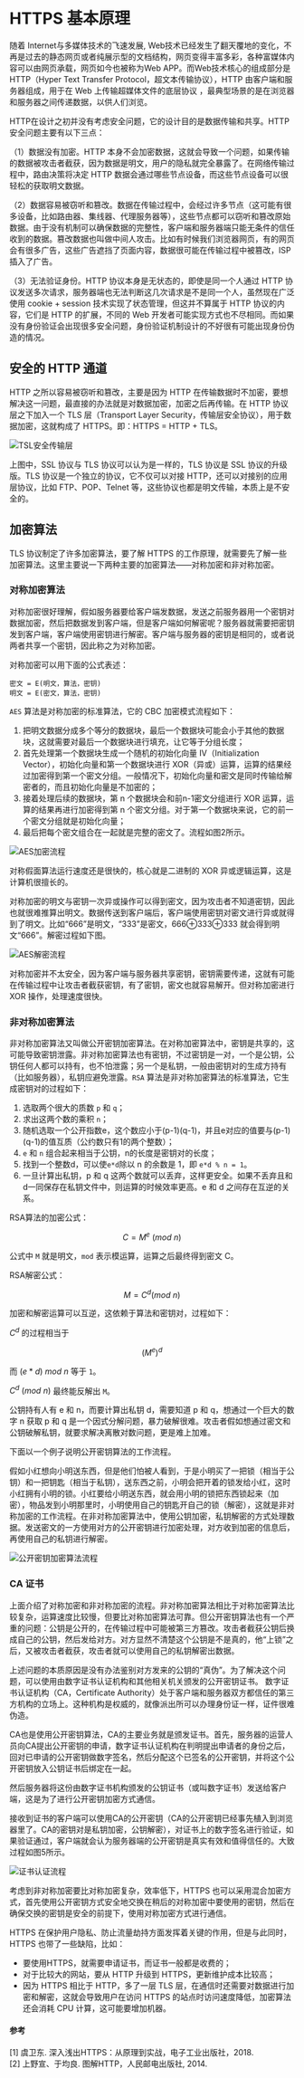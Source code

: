 # HTTPS 基本原理

随着 Internet与多媒体技术的飞速发展, Web技术已经发生了翻天覆地的变化，不再是过去的静态网页或者纯展示型的文档结构，网页变得丰富多彩，各种富媒体内容可以由网页承载，网页如今也被称为Web APP。而Web技术核心的组成部分是 HTTP（Hyper Text Transfer Protocol，超文本传输协议），HTTP 由客户端和服务器组成，用于在 Web 上传输超媒体文件的底层协议 ，最典型场景的是在浏览器和服务器之间传递数据，以供人们浏览。  

HTTP在设计之初并没有考虑安全问题，它的设计目的是数据传输和共享。HTTP 安全问题主要有以下三点：  

（1）数据没有加密。HTTP 本身不会加密数据，这就会导致一个问题，如果传输的数据被攻击者截获，因为数据是明文，用户的隐私就完全暴露了。在网络传输过程中，路由决策将决定 HTTP 数据会通过哪些节点设备，而这些节点设备可以很轻松的获取明文数据。  

（2）数据容易被窃听和篡改。数据在传输过程中，会经过许多节点（这可能有很多设备，比如路由器、集线器、代理服务器等），这些节点都可以窃听和篡改原始数据。由于没有机制可以确保数据的完整性，客户端和服务器端只能无条件的信任收到的数据。篡改数据也叫做中间人攻击。比如有时候我们浏览器网页，有的网页会有很多广告，这些广告遮挡了页面内容，数据很可能在传输过程中被篡改，ISP 插入了广告。  

（3）无法验证身份。HTTP 协议本身是无状态的，即使是同一个人通过 HTTP 协议发送多次请求，服务器端也无法判断这几次请求是不是同一个人，虽然现在广泛使用 cookie + session 技术实现了状态管理，但这并不算属于 HTTP 协议的内容，它们是 HTTP 的扩展，不同的 Web 开发者可能实现方式也不尽相同。而如果没有身份验证会出现很多安全问题，身份验证机制设计的不好很有可能出现身份伪造的情况。

## 安全的 HTTP 通道

HTTP 之所以容易被窃听和篡改，主要是因为 HTTP 在传输数据时不加密，要想解决这一问题，最直接的办法就是对数据加密，加密之后再传输。在 HTTP 协议层之下加入一个 TLS 层（Transport  Layer Security，传输层安全协议），用于数据加密，这就构成了 HTTPS。即：HTTPS = HTTP + TLS。

![TSL安全传输层](img/TSL安全传输层.png)  

上图中，SSL 协议与 TLS 协议可以认为是一样的，TLS 协议是 SSL 协议的升级版。TLS 协议是一个独立的协议，它不仅可以对接 HTTP，还可以对接别的应用层协议，比如 FTP、POP、Telnet 等，这些协议也都是明文传输，本质上是不安全的。  

## 加密算法

TLS 协议制定了许多加密算法，要了解 HTTPS 的工作原理，就需要先了解一些加密算法。这里主要说一下两种主要的加密算法——对称加密和非对称加密。  

### 对称加密算法

对称加密很好理解，假如服务器要给客户端发数据，发送之前服务器用一个密钥对数据加密，然后把数据发到客户端，但是客户端如何解密呢？服务器就需要把密钥发到客户端，客户端使用密钥进行解密。客户端与服务器的密钥是相同的，或者说两者共享一个密钥，因此称之为对称加密。  

对称加密可以用下面的公式表述： 

```
密文 = E(明文，算法，密钥)
明文 = E(密文，算法，密钥)
```

`AES` 算法是对称加密的标准算法，它的 CBC 加密模式流程如下：

1. 把明文数据分成多个等分的数据块，最后一个数据块可能会小于其他的数据块，这就需要对最后一个数据块进行填充，让它等于分组长度；
2. 首先处理第一个数据块生成一个随机的初始化向量 IV（Initialization Vector），初始化向量和第一个数据块进行 XOR（异或）运算，运算的结果经过加密得到第一个密文分组。一般情况下，初始化向量和密文是同时传输给解密者的，而且初始化向量是不加密的；
3. 接着处理后续的数据块，第 n 个数据块会和前n-1密文分组进行 XOR 运算，运算的结果再进行加密得到第 n 个密文分组。对于第一个数据块来说，它的前一个密文分组就是初始化向量；
4. 最后把每个密文组合在一起就是完整的密文了。流程如图2所示。

![AES加密流程](img/对称加密流程.png)  

对称假面算法运行速度还是很快的，核心就是二进制的 XOR 异或逻辑运算，这是计算机很擅长的。  

对称加密的明文与密钥一次异或操作可以得到密文，因为攻击者不知道密钥，因此也就很难推算出明文。数据传送到客户端后，客户端使用密钥对密文进行异或就得到了明文。比如“666”是明文，“333”是密文，666⊕333⊕333 就会得到明文“666”。解密过程如下图。  

![AES解密流程](img/AES解密流程.png)  

对称加密并不太安全，因为客户端与服务器共享密钥，密钥需要传递，这就有可能在传输过程中让攻击者截获密钥，有了密钥，密文也就容易解开。但对称加密进行XOR 操作，处理速度很快。  

### 非对称加密算法

非对称加密算法又叫做公开密钥加密算法。在对称加密算法中，密钥是共享的，这可能导致密钥泄露。非对称加密算法也有密钥，不过密钥是一对，一个是公钥，公钥任何人都可以持有，也不怕泄露；另一个是私钥，一般由密钥对的生成方持有（比如服务器），私钥应避免泄露。`RSA` 算法是非对称加密算法的标准算法，它生成密钥对的过程如下：

1. 选取两个很大的质数 `p` 和 `q`；
2. 求出这两个数的乘积 `n`；
3. 随机选取一个公开指数e，这个数应小于(p-1)(q-1)，并且e对应的值要与(p-1)(q-1)的值互质（公约数只有1的两个整数）；
4. `e` 和 `n` 组合起来相当于公钥，n的长度是密钥对的长度；
5. 找到一个整数d，可以使`e*d`除以 n 的余数是 1，即 `e*d % n = 1`。
6. 一旦计算出私钥，p 和 q 这两个数就可以丢弃，这样更安全。如果不丢弃且和d一同保存在私钥文件中，则运算的时候效率更高。e 和 d 之间存在互逆的关系。  

RSA算法的加密公式：

$$ C = M^e \ (mod \ n) $$

公式中 `M` 就是明文，`mod` 表示模运算，运算之后最终得到密文 C。

RSA解密公式： 

$$ M = C^d(mod \ n) $$

加密和解密运算可以互逆，这依赖于算法和密钥对，过程如下：  


$C^d$ 的过程相当于  

$$ (M^e)^d $$  

而 $(e*d) \ mod \ n$ 等于 `1`。  

$C^d \ (mod \ n)$ 最终能反解出 `M`。

公钥持有人有 e 和 n，而要计算出私钥 d，需要知道 p 和 q，想通过一个巨大的数字 n 获取 p 和 q 是一个因式分解问题，暴力破解很难。攻击者假如想通过密文和公钥破解私钥，就要求解决离散对数问题，更是难上加难。  

下面以一个例子说明公开密钥算法的工作流程。  

假如小红想向小明送东西，但是他们怕被人看到，于是小明买了一把锁（相当于公钥）和一把钥匙（相当于私钥），送东西之前，小明会把开着的锁发给小红，这时小红拥有小明的锁。小红要给小明送东西，就会用小明的锁把东西锁起来（加密），物品发到小明那里时，小明使用自己的钥匙开自己的锁（解密），这就是非对称加密的工作流程。在非对称加密算法中，使用公钥加密，私钥解密的方式处理数据。发送密文的一方使用对方的公开密钥进行加密处理，对方收到加密的信息后，再使用自己的私钥进行解密。

![公开密钥加密算法流程](img/公开密钥加密算法.png)  

### CA 证书

上面介绍了对称加密和非对称加密的流程。非对称加密算法相比于对称加密算法比较复杂，运算速度比较慢，但要比对称加密算法可靠。但公开密钥算法也有一个严重的问题：公钥是公开的，在传输过程中可能被第三方篡改。攻击者截获公钥后换成自己的公钥，然后发给对方。对方显然不清楚这个公钥是不是真的，他“上锁”之后，又被攻击者截获，攻击者就可以使用自己的私钥解密出数据。  

上述问题的本质原因是没有办法鉴别对方发来的公钥的“真伪”。为了解决这个问题，可以使用由数字证书认证机构和其他相关机关颁发的公开密钥证书。
数字证书认证机构（CA，Certificate Authority）处于客户端和服务器双方都信任的第三方机构的立场上。这种机构是权威的，就像派出所可以办理身份证一样，证件很难伪造。

CA也是使用公开密钥算法，CA的主要业务就是颁发证书。首先，服务器的运营人员向CA提出公开密钥的申请，数字证书认证机构在判明提出申请者的身份之后，回对已申请的公开密钥做数字签名，然后分配这个已签名的公开密钥，并将这个公开密钥放入公钥证书后绑定在一起。  

然后服务器将这份由数字证书机构颁发的公钥证书（或叫数字证书）发送给客户端，这是为了进行公开密钥加密方式通信。  

接收到证书的客户端可以使用CA的公开密钥（CA的公开密钥已经事先植入到浏览器里了。CA的密钥对是私钥加密，公钥解密），对证书上的数字签名进行验证，如果验证通过，客户端就会认为服务器端的公开密钥是真实有效和值得信任的。大致过程如图5所示。

![证书认证流程](img/证书认证流程.png)  

考虑到非对称加密要比对称加密复杂，效率低下，HTTPS 也可以采用混合加密方式，首先使用公开密钥方式安全地交换在稍后的对称加密中要使用的密钥，然后在确保交换的密钥是安全的前提下，使用对称加密方式进行通信。

HTTPS 在保护用户隐私、防止流量劫持方面发挥着关键的作用，但是与此同时，HTTPS 也带了一些缺陷，比如：  

- 要使用HTTPS，就需要申请证书，而证书一般都是收费的；
- 对于比较大的网站，要从 HTTP 升级到 HTTPS，更新维护成本比较高；
- 因为 HTTPS 相比于 HTTP，多了一层 TLS 层，在通信时还需要对数据进行加密和解密，这就会导致用户在访问 HTTPS 的站点时访问速度降低，加密算法还会消耗 CPU 计算，这可能要增加机器。



#### 参考

[1] 虞卫东. 深入浅出HTTPS：从原理到实战，电子工业出版社，2018.  
[2] 上野宣、于均良. 图解HTTP，人民邮电出版社, 2014.
